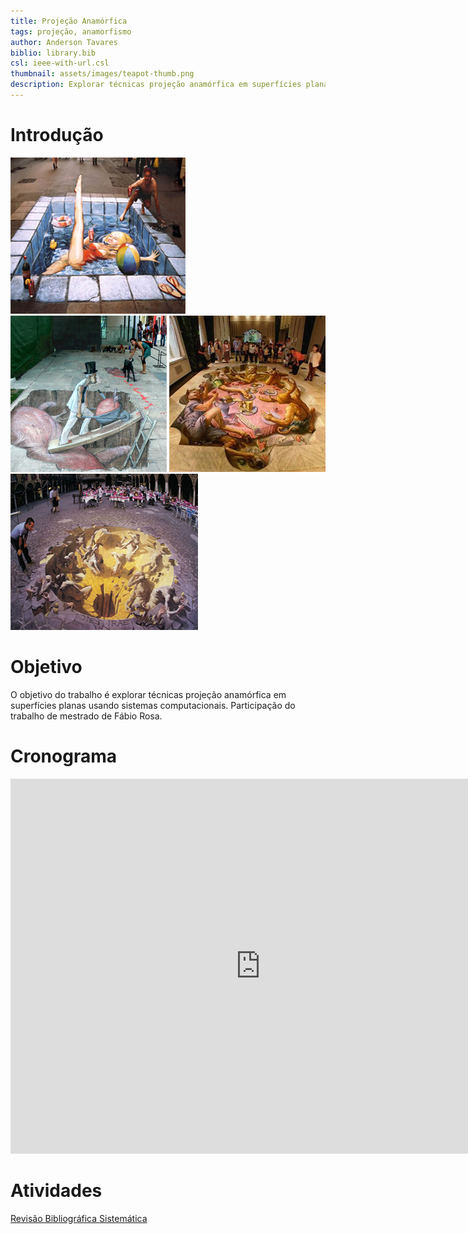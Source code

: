 ```yaml
---
title: Projeção Anamórfica
tags: projeção, anamorfismo
author: Anderson Tavares
biblio: library.bib
csl: ieee-with-url.csl
thumbnail: assets/images/teapot-thumb.png
description: Explorar técnicas projeção anamórfica em superfícies planas usando sistemas computacionais.
---
```


# Introdução

<img class="anamorphism" src="../../assets/images/anamorphism-swimming.jpg"/>
<img class="anamorphism" src="../../assets/images/anamorphism-painting.jpg"/>
<img class="anamorphism" src="../../assets/images/anamorphism-painting1.jpg"/>
<img class="anamorphism" src="../../assets/images/anamorphism-painting3.jpg"/>


<script type="text/javascript">
function redimensionar()
{
	valor = $(".anamorphism");
	valor.each(function(i, obj){
		$(this).height($(this).width());
	});
}
$(window).resize(function () {
		redimensionar();
});
redimensionar();
</script>


# Objetivo

O objetivo do trabalho é explorar técnicas projeção anamórfica em superfícies planas usando sistemas computacionais. Participação do trabalho de mestrado de Fábio Rosa.

# Cronograma

<iframe src="https://www.google.com/calendar/embed?src=ksk6tqbdnq69c3vpcnjc5hd4p8%40group.calendar.google.com&ctz=America/Sao_Paulo" style="border: 0" width="800" height="600" frameborder="0" scrolling="no"></iframe>

# Atividades

[Revisão Bibliográfica Sistemática](2013-11-30-rbs.html)
